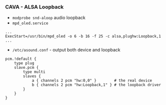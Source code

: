 ### CAVA - ALSA Loopback

- `modprobe snd-aloop` audio loopback
- `mpd_oled.service`
```
...
ExecStart=/usr/bin/mpd_oled -o 6 -b 16 -f 25 -c alsa,plughw:Loopback,1
...
```
- `/etc/asound.conf` - output both device and loopback
```
pcm.!default {
	type plug
	slave.pcm {
		type multi
		slaves {
			a { channels 2 pcm "hw:0,0" }        # the real device
			b { channels 2 pcm "hw:Loopback,1" } # the loopback driver
		}
	}
}
```
